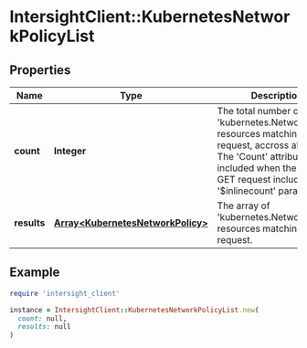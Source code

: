 # IntersightClient::KubernetesNetworkPolicyList

## Properties

| Name | Type | Description | Notes |
| ---- | ---- | ----------- | ----- |
| **count** | **Integer** | The total number of &#39;kubernetes.NetworkPolicy&#39; resources matching the request, accross all pages. The &#39;Count&#39; attribute is included when the HTTP GET request includes the &#39;$inlinecount&#39; parameter. | [optional] |
| **results** | [**Array&lt;KubernetesNetworkPolicy&gt;**](KubernetesNetworkPolicy.md) | The array of &#39;kubernetes.NetworkPolicy&#39; resources matching the request. | [optional] |

## Example

```ruby
require 'intersight_client'

instance = IntersightClient::KubernetesNetworkPolicyList.new(
  count: null,
  results: null
)
```


